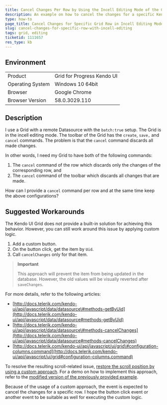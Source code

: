 ```yaml
---
title: Cancel Changes Per Row by Using the Incell Editing Mode of the Grid
description: An example on how to cancel the changes for a specific Kendo UI Grid row when the Grid is in the incell editing mode.
type: how-to
page_title: Cancel Changes for Specific Grid Row in Incell Editing Mode | Kendo UI Grid
slug: cancel-changes-for-specific-row-with-incell-editing
tags: grid, editing
ticketid: 1111657
res_type: kb
---
```


## Environment

<table>
 <tr>
  <td>Product</td>
  <td>Grid for Progress Kendo UI</td>
 </tr>
 <tr>
  <td>Operating System</td>
  <td>Windows 10 64bit</td>
 </tr>
 <tr>
  <td>Browser</td>
  <td>Google Chrome</td>
 </tr>
 <tr>
  <td>Browser Version</td>
  <td>58.0.3029.110</td>
 </tr>
</table>

## Description

I use a Grid with a remote Datasource with the `batch:true` setup. The Grid is in the incell editing mode. The toolbar of the Grid has the `create`, `save,` and `cancel` commands. The problem is that the `cancel` command discards all made changes.

In other words, I need my Grid to have both of the following commands:  
1. The `cancel` command of the row which discards only the changes of the corresponding row, and   
1. The `cancel` command of the toolbar which discards all changes that are made.  

How can I provide a `cancel` command per row and at the same time keep the above configurations?

## Suggested Workarounds

The Kendo UI Grid does not provide a built-in solution for achieving this behavior. However, you can still work around this issue by applying custom logic.

1. Add a custom button.
1. On the button click, get the item by `Uid`.
1. Call `cancelChanges` only for that item.

> **Important**
>
> This approach will prevent the item from being updated in the database. However, the old values will be visually reverted after `saveChanges`.  

For more details, refer to the following articles:  

* [http://docs.telerik.com/kendo-ui/api/javascript/data/datasource\#methods-getByUid](http://docs.telerik.com/kendo-ui/api/javascript/data/datasource#methods-getByUid)  
* [http://docs.telerik.com/kendo-ui/api/javascript/data/datasource\#methods-cancelChanges](http://docs.telerik.com/kendo-ui/api/javascript/data/datasource#methods-cancelChanges)  
* [http://docs.telerik.com/kendo-ui/api/javascript/ui/grid\#configuration-columns.command](http://docs.telerik.com/kendo-ui/api/javascript/ui/grid#configuration-columns.command)  

To resolve the resulting scroll-related issue, [restore the scroll position by using a custom approach](http://docs.telerik.com/kendo-ui/controls/data-management/grid/appearance#restore-scroll-positions). For a demo on how to implement this approach, refer to the [modified version of the previously provided example](http://dojo.telerik.com/iGEPE/2).

Because of the usage of a custom approach, the event is expected to cancel the changes for a specific row. I hope the button click event or another event to be suitable as well for executing the custom logic.  
